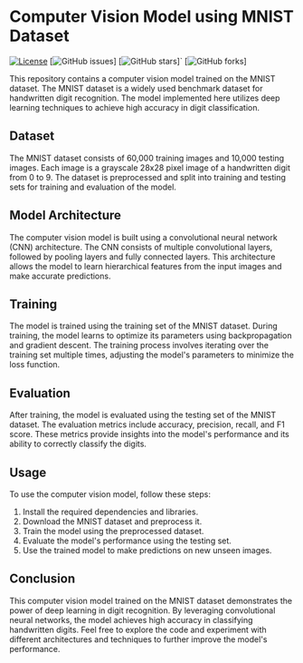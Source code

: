 # Computer Vision Model using MNIST Dataset

[![License](https://img.shields.io/badge/License-MIT-blue.svg)](https://opensource.org/licenses/MIT)
[![GitHub issues](https://img.shields.io/github/issues/zaineel/computer_vision_mnist)]
[![GitHub stars](https://img.shields.io/github/stars/zaineel/computer_vision_mnist)]`
[![GitHub forks](https://img.shields.io/github/forks/zaineel/computer_vision_mnist)]

This repository contains a computer vision model trained on the MNIST dataset. The MNIST dataset is a widely used benchmark dataset for handwritten digit recognition. The model implemented here utilizes deep learning techniques to achieve high accuracy in digit classification.

## Dataset

The MNIST dataset consists of 60,000 training images and 10,000 testing images. Each image is a grayscale 28x28 pixel image of a handwritten digit from 0 to 9. The dataset is preprocessed and split into training and testing sets for training and evaluation of the model.

## Model Architecture

The computer vision model is built using a convolutional neural network (CNN) architecture. The CNN consists of multiple convolutional layers, followed by pooling layers and fully connected layers. This architecture allows the model to learn hierarchical features from the input images and make accurate predictions.

## Training

The model is trained using the training set of the MNIST dataset. During training, the model learns to optimize its parameters using backpropagation and gradient descent. The training process involves iterating over the training set multiple times, adjusting the model's parameters to minimize the loss function.

## Evaluation

After training, the model is evaluated using the testing set of the MNIST dataset. The evaluation metrics include accuracy, precision, recall, and F1 score. These metrics provide insights into the model's performance and its ability to correctly classify the digits.

## Usage

To use the computer vision model, follow these steps:

1. Install the required dependencies and libraries.
2. Download the MNIST dataset and preprocess it.
3. Train the model using the preprocessed dataset.
4. Evaluate the model's performance using the testing set.
5. Use the trained model to make predictions on new unseen images.

## Conclusion

This computer vision model trained on the MNIST dataset demonstrates the power of deep learning in digit recognition. By leveraging convolutional neural networks, the model achieves high accuracy in classifying handwritten digits. Feel free to explore the code and experiment with different architectures and techniques to further improve the model's performance.
